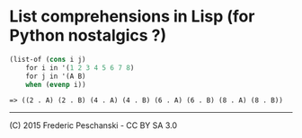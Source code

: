 
# List comprehensions in Lisp (for Python nostalgics ?)

```lisp
(list-of (cons i j)
    for i in '(1 2 3 4 5 6 7 8)
    for j in '(A B)
    when (evenp i))
```

    => ((2 . A) (2 . B) (4 . A) (4 . B) (6 . A) (6 . B) (8 . A) (8 . B))


----

(C) 2015 Frederic Peschanski - CC BY SA 3.0

